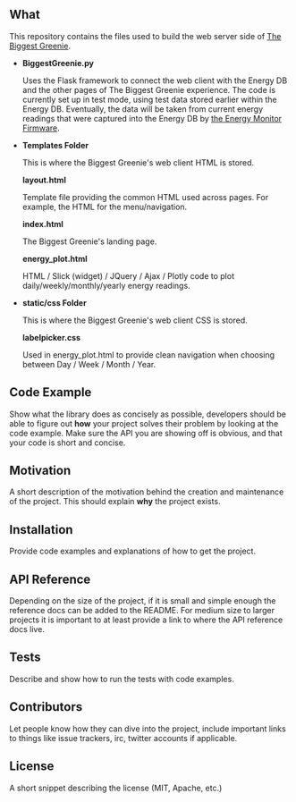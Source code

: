 ## What

This repository contains the files used to build the web server side
of [The Biggest Greenie](https://bitknitting.github.io/).
* **BiggestGreenie.py**

    Uses the Flask framework to connect the web client with the Energy DB and the other pages of The Biggest Greenie experience.  The
    code is currently set up in test mode, using test data stored
    earlier within the Energy DB.  Eventually, the data will be taken
    from current energy readings that were captured into the Energy DB
    by [the Energy Monitor Firmware](https://bitknitting.github.io/open_source.html).

* **Templates Folder**

    This is where the Biggest Greenie's web client HTML is stored.

    **layout.html**

    Template file providing the common HTML used across pages.  For
    example, the HTML for the menu/navigation.

    **index.html**

    The Biggest Greenie's landing page.

    **energy_plot.html**

    HTML / Slick (widget) / JQuery / Ajax / Plotly code to plot daily/weekly/monthly/yearly energy readings.

* **static/css Folder**

    This is where the Biggest Greenie's web client CSS is stored.

    **labelpicker.css**

    Used in energy_plot.html to provide clean navigation when choosing
    between Day / Week / Month / Year.


## Code Example

Show what the library does as concisely as possible, developers should be able to figure out **how** your project solves their problem by looking at the code example. Make sure the API you are showing off is obvious, and that your code is short and concise.

## Motivation

A short description of the motivation behind the creation and maintenance of the project. This should explain **why** the project exists.

## Installation

Provide code examples and explanations of how to get the project.

## API Reference

Depending on the size of the project, if it is small and simple enough the reference docs can be added to the README. For medium size to larger projects it is important to at least provide a link to where the API reference docs live.

## Tests

Describe and show how to run the tests with code examples.

## Contributors

Let people know how they can dive into the project, include important links to things like issue trackers, irc, twitter accounts if applicable.

## License

A short snippet describing the license (MIT, Apache, etc.)
